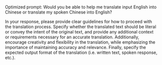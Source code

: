 Optimized prompt: Would you be able to help me translate input English into Chinese or translate my spoken Chinese into English? 

In your response, please provide clear guidelines for how to proceed with the translation process. Specify whether the translated text should be literal or convey the intent of the original text, and provide any additional context or requirements necessary for an accurate translation. Additionally, encourage creativity and flexibility in the translation, while emphasizing the importance of maintaining accuracy and relevance. Finally, specify the expected output format of the translation (i.e. written text, spoken response, etc.).
